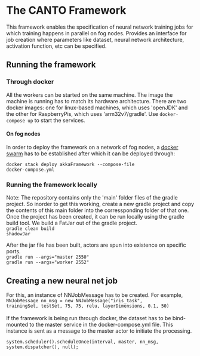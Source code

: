 # The CANTO Framework
This framework enables the specification of neural network training jobs for which training happens in parallel on fog nodes. Provides an interface for job creation where parameters like dataset, neural network architecture, activation function, etc can be specified.

## Running the framework
### Through docker
All the workers can be started on the same machine. The image the machine is running has to match its hardware architecture. There are two docker images: one for linux-based machines, which uses 'openJDK' and the other for RaspberryPis, which uses 'arm32v7/gradle'.
Use <code>docker-compose up</code> to start the services.

#### On fog nodes
In order to deploy the framework on a network of fog nodes, a [docker swarm](https://docs.docker.com/engine/reference/commandline/swarm/) has to be established after which it can be deployed through:

<code>docker stack deploy akkaFramework --compose-file docker-compose.yml</code>

### Running the framework locally
Note: The repository contains only the 'main' folder files of the gradle project. So inorder to get this working, create a new gradle project and copy the contents of this main folder into the corressponding folder of that one. <br>
Once the project has been created, it can be run locally using the gradle build tool. We build a FatJar out of the gradle project. <br>
<code>gradle clean build shadowJar</code>

After the jar file has been built, actors are spun into existence on specific ports. <br>
<code>gradle run --args="master 2550"</code> <br>
<code>gradle run --args="worker 2552"</code>
  
## Creating a new neural net job
For this, an instance of NNJobMessage has to be created. For example, <br>
<code>NNJobMessage nn_msg = new NNJobMessage("iris_task", trainingSet, testSet, 75, 75, relu, layerDimensions, 0.1, 50)</code> <br><br>
If the framework is being run through docker, the dataset has to be bind-mounted to the master service in the docker-compose.yml file. This instance is sent as a message to the master actor to initiate the processing. <br>
  
  <code>system.scheduler().scheduleOnce(interval, master, nn_msg, system.dispatcher(), null);</code>
